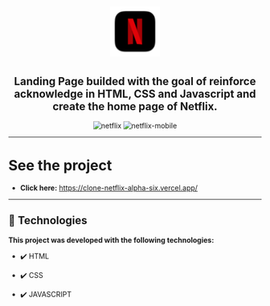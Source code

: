 <h1 align="center">
<br>
  <img src="./img/netflix-icon.svg" alt="Netflix" width="100" >
<br>
</h1>

<h2 align="center"><strong>Landing Page builded with the goal of reinforce acknowledge in HTML, CSS and Javascript and create the home page of Netflix.</strong></h2>

<div align="center" >
  <img src="./video/netflix.gif" alt="netflix">
  <img src="./video/netflix-mobile.gif" alt="netflix-mobile"  height="425">
</div>

---

# See the project

- <strong>Click here:</strong> https://clone-netflix-alpha-six.vercel.app/

---


## 🚀 Technologies

<strong>This project was developed with the following technologies: </strong>

- ✔️ HTML

- ✔️ CSS

- ✔️ JAVASCRIPT
